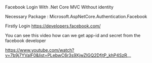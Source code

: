 Facebook Login With .Net Core MVC Without identity

Necessary Package : Microsoft.AspNetCore.Authentication.Facebook

Firstly Login 
https://developers.facebook.com/ 

You can see this video how can we get app-id and secret from the facebook developer

https://www.youtube.com/watch?v=7b9j7YValF0&list=PLebwC6r3s9XjwZIGQ2DfjtP_khP4SzR__
